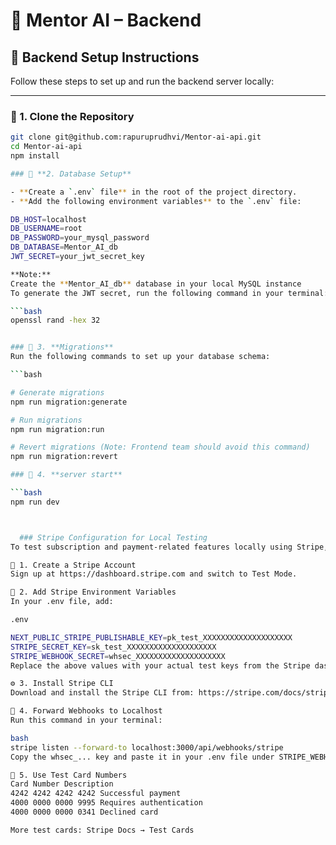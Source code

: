 # 🧠 Mentor AI – Backend

## 🚀 Backend Setup Instructions

Follow these steps to set up and run the backend server locally:

---

### 📁 1. Clone the Repository

````bash
git clone git@github.com:rapuruprudhvi/Mentor-ai-api.git
cd Mentor-ai-api
npm install

### 📁 **2. Database Setup**

- **Create a `.env` file** in the root of the project directory.
- **Add the following environment variables** to the `.env` file:

DB_HOST=localhost
DB_USERNAME=root
DB_PASSWORD=your_mysql_password
DB_DATABASE=Mentor_AI_db
JWT_SECRET=your_jwt_secret_key

**Note:**
Create the **Mentor_AI_db** database in your local MySQL instance
To generate the JWT secret, run the following command in your terminal:

```bash
openssl rand -hex 32


### 📁 3. **Migrations**
Run the following commands to set up your database schema:

```bash

# Generate migrations
npm run migration:generate

# Run migrations
npm run migration:run

# Revert migrations (Note: Frontend team should avoid this command)
npm run migration:revert

### 📁 4. **server start**

```bash
npm run dev



  ### Stripe Configuration for Local Testing
To test subscription and payment-related features locally using Stripe, follow the steps below:

🔧 1. Create a Stripe Account
Sign up at https://dashboard.stripe.com and switch to Test Mode.

🔑 2. Add Stripe Environment Variables
In your .env file, add:

.env

NEXT_PUBLIC_STRIPE_PUBLISHABLE_KEY=pk_test_XXXXXXXXXXXXXXXXXXXX
STRIPE_SECRET_KEY=sk_test_XXXXXXXXXXXXXXXXXXXX
STRIPE_WEBHOOK_SECRET=whsec_XXXXXXXXXXXXXXXXXXXX
Replace the above values with your actual test keys from the Stripe dashboard.

⚙️ 3. Install Stripe CLI
Download and install the Stripe CLI from: https://stripe.com/docs/stripe-cli

🔄 4. Forward Webhooks to Localhost
Run this command in your terminal:

bash
stripe listen --forward-to localhost:3000/api/webhooks/stripe
Copy the whsec_... key and paste it in your .env file under STRIPE_WEBHOOK_SECRET.

🧪 5. Use Test Card Numbers
Card Number	Description
4242 4242 4242 4242	Successful payment
4000 0000 0000 9995	Requires authentication
4000 0000 0000 0341	Declined card

More test cards: Stripe Docs → Test Cards


````
